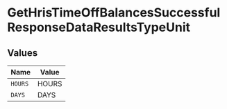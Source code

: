 # GetHrisTimeOffBalancesSuccessfulResponseDataResultsTypeUnit


## Values

| Name    | Value   |
| ------- | ------- |
| `HOURS` | HOURS   |
| `DAYS`  | DAYS    |